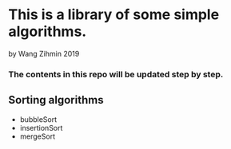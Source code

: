 # This is a library of some simple algorithms.
by Wang Zihmin 2019

### The contents in this repo will be updated step by step.

## Sorting algorithms
* bubbleSort
* insertionSort
* mergeSort
